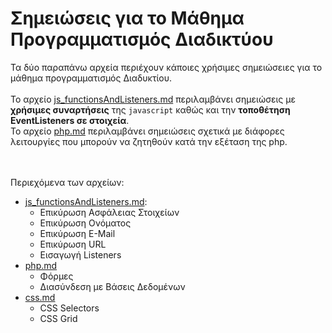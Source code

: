 # Σημειώσεις για το Μάθημα Προγραμματισμός Διαδικτύου
Τα δύο παραπάνω αρχεία περιέχουν κάποιες χρήσιμες σημειώσειες για το μάθημα προγραμματισμός Διαδυκτίου. 
<br> <br>
Το αρχείο [js_functionsAndListeners.md](https://github.com/ArchontisKostis/web-dev-uom/js_functionsAndListeners.md) περιλαμβάνει σημειώσεις με **χρήσιμες συναρτήσεις** της `javascript` καθώς και την **τοποθέτηση EventListeners σε στοιχεία**.
<br>
Το αρχείο [php.md](https://github.com/ArchontisKostis/web-dev-uom/php.md)
περιλαμβάνει σημειώσεις σχετικά με διάφορες λειτουργίες που μπορούν να ζητηθούν κατά την εξέταση της php.
<br><br><br>

Περιεχόμενα των αρχείων:
- [js_functionsAndListeners.md](https://github.com/ArchontisKostis/web-dev-uom/blob/main/js_functionsAndListeners.md):
    - Επικύρωση Ασφάλειας Στοιχείων
    - Επικύρωση Ονόματος
    - Επικύρωση E-Mail
    - Επικύρωση URL
    - Εισαγωγή Listeners
- [php.md](https://github.com/ArchontisKostis/web-dev-uom/php.md)
    - Φόρμες
    - Διασύνδεση με Βάσεις Δεδομένων
- [css.md](https://github.com/ArchontisKostis/web-dev-uom/css.md)
    - CSS Selectors
    - CSS Grid